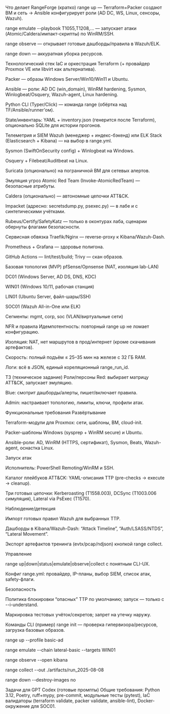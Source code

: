 Что делает RangeForge (кратко)
range up — Terraform+Packer создают ВМ и сеть → Ansible конфигурирует роли (AD DC, WS, Linux, сенсоры, Wazuh).

range emulate --playbook T1055,T1208,... — запускает атаки (Atomic/Caldera/импакт-скрипты) по WinRM/SSH.

range observe — открывает готовые дашборды/правила в Wazuh/ELK.

range down — аккуратная уборка ресурсов.

Технологический стек
IaC и оркестрация
Terraform (+ провайдер Proxmox VE или libvirt как альтернатива).

Packer — образы Windows Server/Win10/Win11 и Ubuntu.

Ansible — роли: AD DC (win_domain), WinRM hardening, Sysmon, Winlogbeat/Osquery, Wazuh-agent, Linux hardening.

Python CLI (Typer/Click) — команда range (обёртка над TF/Ansible/runner’ом).

State/инвентарь: YAML + inventory.json (генерится после Terraform), опционально SQLite для истории прогонов.

Телеметрия и SIEM
Wazuh (менеджер + индекс-бэкенд) или ELK Stack (Elasticsearch + Kibana) — на выбор в range.yml.

Sysmon (SwiftOnSecurity config) + Winlogbeat на Windows.

Osquery + Filebeat/Auditbeat на Linux.

Suricata (опционально) на пограничной ВМ для сетевых алертов.

Эмуляция угроз
Atomic Red Team (Invoke-AtomicRedTeam) — безопасные атрибуты.

Caldera (опционально) — автономные цепочки ATT&CK.

Impacket (адресно: secretsdump.py, psexec.py) — в лабе и с синтетическими учётками.

Rubeus/Certify/SafetyKatz — только в оконтурах лаба, сценарии обернуты флагами безопасности.

Сервисная обвязка
Traefik/Nginx — reverse-proxy к Kibana/Wazuh-Dash.

Prometheus + Grafana — здоровье полигона.

GitHub Actions — lint/test/build; Trivy — скан образов.

Базовая топология (MVP)
pfSense/Opnsense (NAT, изоляция lab-LAN)

DC01 (Windows Server, AD DS, DNS, KDC)

WIN01 (Windows 10/11, рабочая станция)

LIN01 (Ubuntu Server, файл-шары/SSH)

SOC01 (Wazuh All-in-One или ELK)

Сегменты: mgmt, corp, soc (VLAN/виртуальные сети)

NFR и правила
Идемпотентность: повторный range up не ломает конфигурацию.

Изоляция: NAT, нет маршрутов в прод/интернет (кроме скачивания артефактов).

Скорость: полный подъём ≤ 25–35 мин на железе с 32 ГБ RAM.

Логи: всё в JSON, единый кореляционный range_run_id.

ТЗ (техническое задание)
Роли/персоны
Red: выбирает матрицу ATT&CK, запускает эмуляцию.

Blue: смотрит дашборды/алерты, пишет/включает правила.

Admin: настраивает топологию, лимиты, ключи, профили атак.

Функциональные требования
Развёртывание

Terraform-модули для Proxmox: сети, шаблоны, ВМ, cloud-init.

Packer-шаблоны Windows (sysprep + WinRM secure) и Ubuntu.

Ansible-роли: AD, WinRM (HTTPS, сертификат), Sysmon, Beats, Wazuh-agent, оснастка Linux.

Запуск атак

Исполнитель: PowerShell Remoting/WinRM и SSH.

Каталог плейбуков ATT&CK: YAML-описания TTP (pre-checks → execute → cleanup).

Три готовых цепочки: Kerberoasting (T1558.003), DCSync (T1003.006 симуляция), Lateral via PsExec (T1570).

Наблюдение/детекция

Импорт готовых правил Wazuh для выбранных TTP.

Дашборды в Kibana/Wazuh-Dash: “Attack Timeline”, “Auth/LSASS/NTDS”, “Lateral Movement”.

Экспорт артефактов тренинга (evtx/pcap/ndjson) кнопкой range collect.

Управление

range up|down|status|emulate|observe|collect с понятным CLI-UX.

Конфиг range.yml: провайдер, IP-планы, выбор SIEM, список атак, safety-флаги.

Безопасность

Политика блокировки “опасных” TTP по умолчанию; запуск — только с --i-understand.

Маркировка тестовых учёток/секретов; запрет на утечку наружу.

Команды CLI (пример)
range init — проверка гипервизора/ресурсов, загрузка базовых образов.

range up --profile basic-ad

range emulate --chain lateral-basic --targets WIN01

range observe --open kibana

range collect --out ./artifacts/run_2025-08-08

range down --destroy-images no

Задачи для GPT Codex (готовые промпты)
Общие требования: Python 3.12, Poetry, ruff+mypy, pre-commit, модульные тесты (pytest), IaC валидаторы (terraform validate, packer validate, ansible-lint), Docker-окружение для SOC01.
